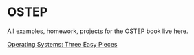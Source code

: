 # OSTEP

All examples, homework, projects for the OSTEP book live here.

[Operating Systems: Three Easy Pieces](http://pages.cs.wisc.edu/~remzi/OSTEP/)
